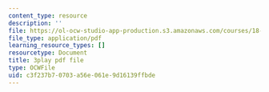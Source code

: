 ```yaml
---
content_type: resource
description: ''
file: https://ol-ocw-studio-app-production.s3.amazonaws.com/courses/18-06sc-linear-algebra-fall-2011/c3f237b70703a56e061e9d16139ffbde_HEQuN0QELSQ.pdf
file_type: application/pdf
learning_resource_types: []
resourcetype: Document
title: 3play pdf file
type: OCWFile
uid: c3f237b7-0703-a56e-061e-9d16139ffbde
---
```

